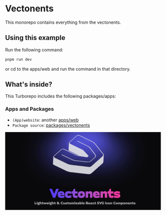 # Vectonents

This monorepo contains everything from the vectonents.
## Using this example

Run the following command:

```sh
pnpm run dev
```
or cd to the apps/web and run the command in that directory.

## What's inside?

This Turborepo includes the following packages/apps:

### Apps and Packages

- `(App)website`: another [apps/web](https://github.com/pooya-poi/vectonents/tree/main/apps/web) 
- `Package source`: [packages/vectonents](https://github.com/pooya-poi/vectonents/tree/main/packages/vectonents) 


![Vectonents image](https://raw.githubusercontent.com/pooya-poi/vectonents/refs/heads/main/apps/web/public/images/og-image.png)
